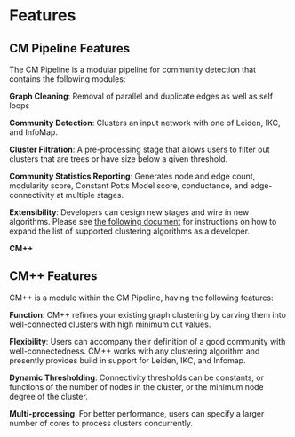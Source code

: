 # Features

## CM Pipeline Features

The CM Pipeline is a modular pipeline for community detection that contains the following modules:

**Graph Cleaning**: Removal of parallel and duplicate edges as well as self loops

**Community Detection**: Clusters an input network with one of Leiden, IKC, and InfoMap. 

**Cluster Filtration**: A pre-processing stage that allows users to filter out clusters that are trees or have size below a given threshold.

**Community Statistics Reporting**: Generates node and edge count, modularity score, Constant Potts Model score, conductance, and edge-connectivity at multiple stages.

**Extensibility**: Developers can design new stages and wire in new algorithms. Please see [the following document](pipeline_customization.md) for instructions on how to expand the list of supported clustering algorithms as a developer.

**CM++**

## CM++ Features

CM++ is a module within the CM Pipeline, having the following features:

**Function**: CM++ refines your existing graph clustering by carving them into well-connected clusters with high minimum cut values.

**Flexibility**: Users can accompany their definition of a good community with well-connectedness. CM++ works with any clustering algorithm and presently provides build in support for Leiden, IKC, and Infomap.

**Dynamic Thresholding**: Connectivity thresholds can be constants, or functions of the number of nodes in the cluster, or the minimum node degree of the cluster.

**Multi-processing**: For better performance, users can specify a larger number of cores to process clusters concurrently.